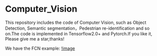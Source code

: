 # Computer_Vision
This repository includes the code of Computer Vision, such as Object Detection,   Semantic segmentation，Pedestrian re-identification and so on.The code is implemented in Tensorflow2.0+ and Pytorch.If you like it, Please give me a star,thanks!

We have the FCN example:
[!image](https://github.com/Geeksongs/Computer_vision/blob/master/Semantic%20segmentation/FCN/123.png)
